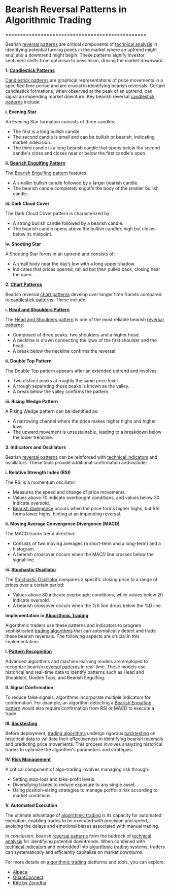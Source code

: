 # Bearish Reversal Patterns in Algorithmic Trading
================================================

Bearish [reversal patterns](../r/reversal_patterns.md) are critical components of [technical analysis](../t/technical_analysis.md) in identifying potential turning points in the market where an uptrend might end, and a downtrend might begin. These patterns signify investor sentiment shifts from optimism to pessimism, driving the market downward.

**1. [Candlestick Patterns](../c/candlestick_patterns.md)**

[Candlestick patterns](../c/candlestick_patterns.md) are graphical representations of price movements in a specified time period and are crucial in identifying bearish reversals. Certain candlestick formations, when observed at the peak of an uptrend, can signal an impending market downturn. Key bearish reversal [candlestick patterns](../c/candlestick_patterns.md) include:

**i. Evening Star**

An Evening Star formation consists of three candles:
  * The first is a long bullish candle.
  * The second candle is small and can be bullish or bearish, indicating market indecision.
  * The third candle is a long bearish candle that opens below the second candle's close and closes near or below the first candle's open.

**ii. [Bearish Engulfing Pattern](../b/bearish_engulfing_pattern.md)**

The [Bearish Engulfing pattern](../b/bearish_engulfing_pattern.md) features:
  * A smaller bullish candle followed by a larger bearish candle.
  * The bearish candle completely engulfs the body of the smaller bullish candle.

**iii. Dark Cloud Cover**

The Dark Cloud Cover pattern is characterized by:
  * A strong bullish candle followed by a bearish candle.
  * The bearish candle opens above the bullish candle’s high but closes below its midpoint.

**iv. Shooting Star**

A Shooting Star forms in an uptrend and consists of:
  * A small body near the day’s low with a long upper shadow.
  * Indicates that prices opened, rallied but then pulled back, closing near the open.

**2. [Chart Patterns](../c/chart_patterns.md)**

Bearish reversal [chart patterns](../c/chart_patterns.md) develop over longer time frames compared to [candlestick patterns](../c/candlestick_patterns.md). These include:

**i. [Head and Shoulders Pattern](../h/head_and_shoulders_pattern.md)**

The [Head and Shoulders pattern](../h/head_and_shoulders_pattern.md) is one of the most reliable bearish [reversal patterns](../r/reversal_patterns.md):
  * Composed of three peaks: two shoulders and a higher head.
  * A neckline is drawn connecting the lows of the first shoulder and the head.
  * A break below the neckline confirms the reversal.

**ii. Double Top Pattern**

The Double Top pattern appears after an extended uptrend and involves:
  * Two distinct peaks at roughly the same price level.
  * A trough separating these peaks is known as the valley.
  * A break below the valley confirms the pattern.

**iii. Rising Wedge Pattern**

A Rising Wedge pattern can be identified as:
  * A narrowing channel where the price makes higher highs and higher lows.
  * The upward movement is unsustainable, leading to a breakdown below the lower trendline.

**3. Indicators and Oscillators**

Bearish [reversal patterns](../r/reversal_patterns.md) can be reinforced with [technical indicators](../t/technical_indicators.md) and oscillators. These tools provide additional confirmation and include:

**i. Relative Strength Index (RSI)**

The RSI is a momentum oscillator:
  * Measures the speed and change of price movements.
  * Values above 70 indicate overbought conditions, and values below 30 indicate oversold.
  * [Bearish divergence](../b/bearish_divergence.md) occurs when the price forms higher highs, but RSI forms lower highs, hinting at an impending reversal.

**ii. Moving Average Convergence Divergence (MACD)**

The MACD tracks trend direction:
  * Consists of two moving averages (a short-term and a long-term) and a histogram.
  * A bearish crossover occurs when the MACD line crosses below the signal line.

**iii. [Stochastic Oscillator](../s/stochastic_oscillator.md)**

The [Stochastic Oscillator](../s/stochastic_oscillator.md) compares a specific closing price to a range of prices over a certain period:
  * Values above 80 indicate overbought conditions, while values below 20 indicate oversold.
  * A bearish crossover occurs when the %K line drops below the %D line.

**Implementation in [Algorithmic Trading](../a/algorithmic_trading.md)**

Algorithmic traders use these patterns and indicators to program sophisticated [trading algorithms](../t/trading_algorithms.md) that can automatically detect and trade these bearish reversals. The following aspects are crucial in this implementation:

**I. [Pattern Recognition](../p/pattern_recognition.md)**

Advanced algorithms and machine learning models are employed to recognize bearish [reversal patterns](../r/reversal_patterns.md) in real-time. These models use historical and real-time data to identify patterns such as Head and Shoulders, Double Tops, and Bearish Engulfing.

**II. Signal Confirmation**

To reduce false signals, algorithms incorporate multiple indicators for confirmation. For example, an algorithm detecting a [Bearish Engulfing pattern](../b/bearish_engulfing_pattern.md) would also require confirmation from RSI or MACD to execute a trade.

**III. [Backtesting](../b/backtesting.md)**

Before deployment, [trading algorithms](../t/trading_algorithms.md) undergo rigorous [backtesting](../b/backtesting.md) on historical data to validate their effectiveness in identifying bearish reversals and predicting price movements. This process involves analyzing historical trades to optimize the algorithm's parameters and strategies.

**IV. [Risk Management](../r/risk_management.md)**

A critical component of algo-trading involves managing risk through:
  * Setting stop-loss and take-profit levels.
  * Diversifying trades to reduce exposure to any single asset.
  * Using position-sizing strategies to manage portfolio risk according to market conditions.

**V. Automated Execution**

The ultimate advantage of [algorithmic trading](../a/algorithmic_trading.md) is its capacity for automated execution, enabling trades to be executed with precision and speed, avoiding the delays and emotional biases associated with manual trading.

In conclusion, bearish [reversal patterns](../r/reversal_patterns.md) form the bedrock of [technical analysis](../t/technical_analysis.md) for identifying potential downtrends. When combined with [technical indicators](../t/technical_indicators.md) and embedded into [algorithmic trading](../a/algorithmic_trading.md) systems, traders can systematically and efficiently capitalize on market downturns.

For more details on [algorithmic trading](../a/algorithmic_trading.md) platforms and tools, you can explore:

- [Alpaca](https://alpaca.markets/)
- [QuantConnect](https://www.quantconnect.com/)
- [Kite by Zerodha](https://kite.trade/)